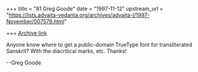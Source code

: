+++
title = "81 Greg Goode"
date = "1997-11-12"
upstream_url = "https://lists.advaita-vedanta.org/archives/advaita-l/1997-November/007579.html"

+++
[Archive link](https://lists.advaita-vedanta.org/archives/advaita-l/1997-November/007579.html)

Anyone know where to get a public-domain TrueType font for transliterated
Sanskrit?  With the diacritical marks, etc.  Thanks!

--Greg Goode

